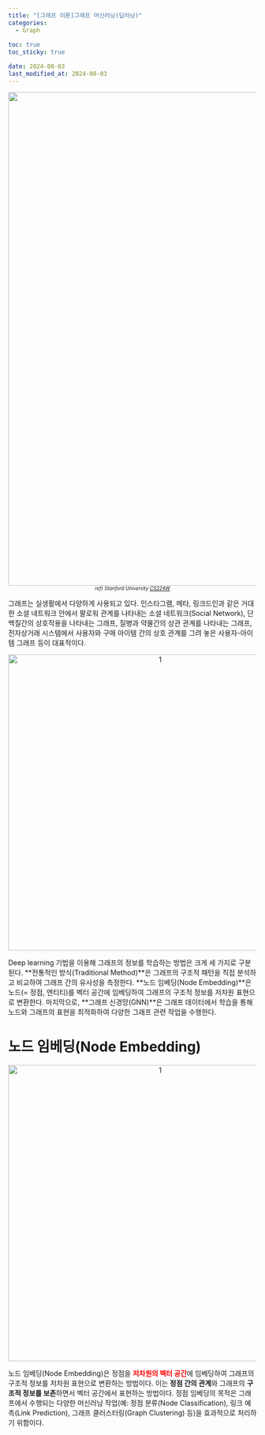 ```yaml
---
title: "[그래프 이론]그래프 머신러닝(딥러닝)"
categories: 
  - Graph
  
toc: true
toc_sticky: true

date: 2024-08-03
last_modified_at: 2024-08-03
---
```

<figure style="text-align: center; margin: auto;">
  <img width="1000" alt="1" src="https://github.com/user-attachments/assets/d32f9fb9-ad71-404e-a7bd-12726049a08b" style="display: block; margin: auto;">
  <figcaption style="font-size:70%; text-align: center; width: 100%; margin-top: 0px;">
    <em>ref) Stanford University <a href="https://web.stanford.edu/class/cs224w/">CS224W</a></em>
  </figcaption>
</figure>

그래프는 실생활에서 다양하게 사용되고 있다. 인스타그램, 메타, 링크드인과 같은 거대한 소셜 네트워크 안에서 팔로워 관계를 나타내는 소셜 네트워크(Social Network), 단백질간의 상호작용을 나타내는 그래프, 질병과 약물간의 상관 관계를 나타내는 그래프, 전자상거래 시스템에서 사용자와 구매 아이템 간의 상호 관계를 그려 놓은 사용자-아이템 그래프 등이 대표적이다.  

<p align="center">
<img width="600" alt="1" src="https://github.com/user-attachments/assets/35cf9e2d-8ea9-4b26-a094-656a7ee9ea34">
</p>

Deep learning 기법을 이용해 그래프의 정보를 학습하는 방법은 크게 세 가지로 구분된다. **전통적인 방식(Traditional Method)**은 그래프의 구조적 패턴을 직접 분석하고 비교하여 그래프 간의 유사성을 측정한다. **노드 임베딩(Node Embedding)**은 노드(= 정점, 엔티티)를 벡터 공간에 임베딩하여 그래프의 구조적 정보를 저차원 표현으로 변환한다. 마지막으로, **그래프 신경망(GNN)**은 그래프 데이터에서 학습을 통해 노드와 그래프의 표현을 최적화하여 다양한 그래프 관련 작업을 수행한다.

# 노드 임베딩(Node Embedding)
<p align="center">
<img width="600" alt="1" src="https://github.com/user-attachments/assets/fc71d824-338d-452e-88f7-316a8494c726">
</p>

노드 임베딩(Node Embedding)은 정점을 <span style="color:red">**저차원의 벡터 공간**</span>에 임베딩하여 그래프의 구조적 정보를 저차원 표현으로 변환하는 방법이다. 이는 **정점 간의 관계**와 그래프의 **구조적 정보를 보존**하면서 벡터 공간에서 표현하는 방법이다. 정점 임베딩의 목적은 그래프에서 수행되는 다양한 머신러닝 작업(예: 정점 분류(Node Classification), 링크 예측(Link Prediction), 그래프 클러스터링(Graph Clustering) 등)을 효과적으로 처리하기 위함이다.
